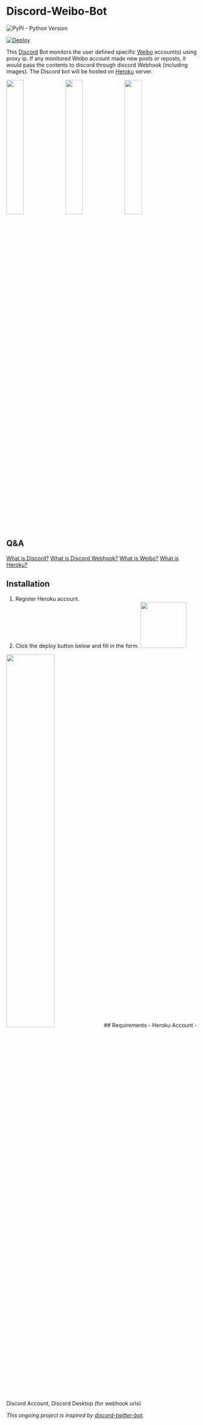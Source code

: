 # Discord-Weibo-Bot

![PyPI - Python Version](https://img.shields.io/badge/python-3.7.0-blue.svg)

[![Deploy](https://www.herokucdn.com/deploy/button.png)](https://heroku.com/deploy?template=https://github.com/theandychung/discord-weibo-bot)

This [Discord](https://discordapp.com/) Bot monitors the user defined specific [Weibo](https://www.weibo.com/) account(s) using proxy ip. If any monitored Weibo account made new posts or reposts, it would pass the contents to discord through discord Webhook (including images). The Discord bot will be hosted on [Heroku](https://www.heroku.com/what) server.

<img src="https://i.imgur.com/yZzFDiT.png" width="30%"> <img src="https://i.imgur.com/BnlcQtN.png" width="30%"> <img src="https://i.imgur.com/7Wf9Cql.png" width="30%">

## Q&A
[What is Discord?](https://en.wikipedia.org/wiki/Discord_(software))
[What is Discord Webhook?](https://support.discordapp.com/hc/en-us/articles/228383668-Intro-to-Webhooks)
[What is Weibo?](https://en.wikipedia.org/wiki/Sina_Weibo)
[What is Heroku?](https://www.heroku.com/what)

## Installation
1. Register Heroku account.
2. Click the deploy button below and fill in the form.
<a href="https://heroku.com/deploy?template=https://github.com/theandychung/discord-weibo-bot"><img src="https://www.herokucdn.com/deploy/button.png" width="120"></a>
<img src="https://i.imgur.com/AuR51Km.png" width="50%">
## Requirements
- Heroku Account
- Discord Account, Discord Desktop (for webhook urls)

*This ongoing project is inspired by [discord-twitter-bot](https://github.com/NNTin/discord-twitter-bot).*
